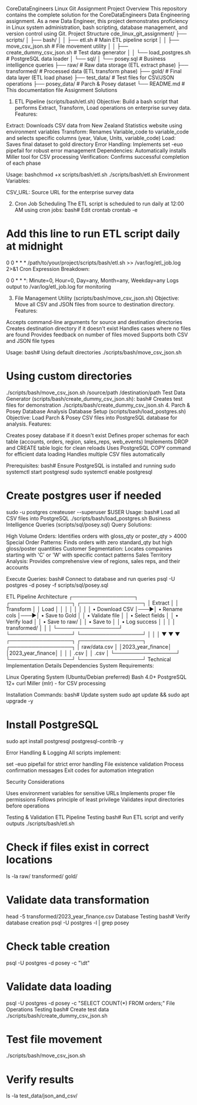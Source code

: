 CoreDataEngineers Linux Git Assignment
Project Overview
This repository contains the complete solution for the CoreDataEngineers Data Engineering assignment. As a new Data Engineer, this project demonstrates proficiency in Linux system administration, bash scripting, database management, and version control using Git.
Project Structure
cde_linux_git_assignment/
├── scripts/
│ ├── bash/
│ │ ├── etl.sh # Main ETL pipeline script
│ │ ├── move_csv_json.sh # File movement utility
│ │ ├── create_dummy_csv_json.sh # Test data generator
│ │ └── load_postgres.sh # PostgreSQL data loader
│ └── sql/
│ └── posey.sql # Business intelligence queries
├── raw/ # Raw data storage (ETL extract phase)
├── transformed/ # Processed data (ETL transform phase)
├── gold/ # Final data layer (ETL load phase)
├── test_data/ # Test files for CSV/JSON operations
├── posey_data/ # Parch & Posey dataset
└── README.md # This documentation file
Assignment Solutions

1. ETL Pipeline (scripts/bash/etl.sh)
   Objective: Build a bash script that performs Extract, Transform, Load operations on enterprise survey data.
   Features:

Extract: Downloads CSV data from New Zealand Statistics website using environment variables
Transform: Renames Variable_code to variable_code and selects specific columns (year, Value, Units, variable_code)
Load: Saves final dataset to gold directory
Error Handling: Implements set -euo pipefail for robust error management
Dependencies: Automatically installs Miller tool for CSV processing
Verification: Confirms successful completion of each phase

Usage:
bashchmod +x scripts/bash/etl.sh
./scripts/bash/etl.sh
Environment Variables:

CSV_URL: Source URL for the enterprise survey data

2. Cron Job Scheduling
   The ETL script is scheduled to run daily at 12:00 AM using cron jobs:
   bash# Edit crontab
   crontab -e

# Add this line to run ETL script daily at midnight

0 0 \* \* \* /path/to/your/project/scripts/bash/etl.sh >> /var/log/etl_job.log 2>&1
Cron Expression Breakdown:

0 0 \* \* \*: Minute=0, Hour=0, Day=any, Month=any, Weekday=any
Logs output to /var/log/etl_job.log for monitoring

3. File Management Utility (scripts/bash/move_csv_json.sh)
   Objective: Move all CSV and JSON files from source to destination directory.
   Features:

Accepts command-line arguments for source and destination directories
Creates destination directory if it doesn't exist
Handles cases where no files are found
Provides feedback on number of files moved
Supports both CSV and JSON file types

Usage:
bash# Using default directories
./scripts/bash/move_csv_json.sh

# Using custom directories

./scripts/bash/move_csv_json.sh /source/path /destination/path
Test Data Generator (scripts/bash/create_dummy_csv_json.sh):
bash# Creates test files for demonstration
./scripts/bash/create_dummy_csv_json.sh 4. Parch & Posey Database Analysis
Database Setup (scripts/bash/load_postgres.sh)
Objective: Load Parch & Posey CSV files into PostgreSQL database for analysis.
Features:

Creates posey database if it doesn't exist
Defines proper schemas for each table (accounts, orders, region, sales_reps, web_events)
Implements DROP and CREATE table logic for clean reloads
Uses PostgreSQL COPY command for efficient data loading
Handles multiple CSV files automatically

Prerequisites:
bash# Ensure PostgreSQL is installed and running
sudo systemctl start postgresql
sudo systemctl enable postgresql

# Create postgres user if needed

sudo -u postgres createuser --superuser $USER
Usage:
bash# Load all CSV files into PostgreSQL
./scripts/bash/load_postgres.sh
Business Intelligence Queries (scripts/sql/posey.sql)
Query Solutions:

High Volume Orders: Identifies orders with gloss_qty or poster_qty > 4000
Special Order Patterns: Finds orders with zero standard_qty but high gloss/poster quantities
Customer Segmentation: Locates companies starting with 'C' or 'W' with specific contact patterns
Sales Territory Analysis: Provides comprehensive view of regions, sales reps, and their accounts

Execute Queries:
bash# Connect to database and run queries
psql -U postgres -d posey -f scripts/sql/posey.sql

ETL Pipeline Architecture
┌─────────────────┐ ┌─────────────────┐ ┌─────────────────┐
│ Extract │ │ Transform │ │ Load │
│ │ │ │ │ │
│ • Download CSV │───▶│ • Rename cols │───▶│ • Save to Gold │
│ • Validate file │ │ • Select fields │ │ • Verify load │
│ • Save to raw/ │ │ • Save to │ │ • Log success │
│ │ │ transformed/ │ │ │
└─────────────────┘ └─────────────────┘ └─────────────────┘
│ │ │
▼ ▼ ▼
┌─────────────────┐ ┌─────────────────┐ ┌─────────────────┐
│ raw/data.csv │ │2023_year_finance│ │2023_year_finance│
│ │ │ .csv │ │ .csv │
└─────────────────┘ └─────────────────┘ └─────────────────┘
Technical Implementation Details
Dependencies
System Requirements:

Linux Operating System (Ubuntu/Debian preferred)
Bash 4.0+
PostgreSQL 12+
curl
Miller (mlr) - for CSV processing

Installation Commands:
bash# Update system
sudo apt update && sudo apt upgrade -y

# Install PostgreSQL

sudo apt install postgresql postgresql-contrib -y

Error Handling & Logging
All scripts implement:

set -euo pipefail for strict error handling
File existence validation
Process confirmation messages
Exit codes for automation integration

Security Considerations

Uses environment variables for sensitive URLs
Implements proper file permissions
Follows principle of least privilege
Validates input directories before operations

Testing & Validation
ETL Pipeline Testing
bash# Run ETL script and verify outputs
./scripts/bash/etl.sh

# Check if files exist in correct locations

ls -la raw/ transformed/ gold/

# Validate data transformation

head -5 transformed/2023_year_finance.csv
Database Testing
bash# Verify database creation
psql -U postgres -l | grep posey

# Check table creation

psql -U postgres -d posey -c "\dt"

# Validate data loading

psql -U postgres -d posey -c "SELECT COUNT(\*) FROM orders;"
File Operations Testing
bash# Create test data
./scripts/bash/create_dummy_csv_json.sh

# Test file movement

./scripts/bash/move_csv_json.sh

# Verify results

ls -la test_data/json_and_csv/
